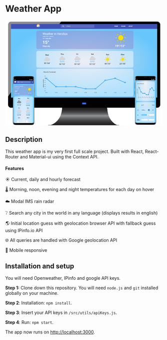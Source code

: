 # Weather App

![showcase image](/public/weather-app-showcase.png)

## Description

This weather app is my very first full scale project. Built with React, React-Router and Material-ui using the Context API.

#### Features

:sunny: Current, daily and hourly forecast

:thermometer: Morning, noon, evening and night temperatures for each day on hover

:cloud: Modal IMS rain radar

:grey_question: Search any city in the world in any language (displays results in english)

:earth_americas: Initial location guess with geolocation browser API with fallback guess using IPinfo.io API

:globe_with_meridians: All queries are handled with Google geolocation API

:iphone: Mobile responsive

## Installation and setup

You will need Openweather, IPinfo and google API keys.

**Step 1:** Clone down this repository. You will need `node.js` and `git` installed globally on your machine.

**Step 2**: Installation: `npm install`.

**Step 3**: Insert your API keys in `/src/utils/apiKeys.js`.

**Step 4**: Run: `npm start`.

The app now runs on [http://localhost:3000](http://localhost:3000).
